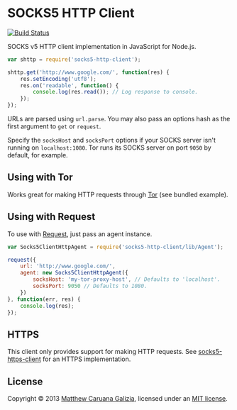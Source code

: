 # SOCKS5 HTTP Client #

[![Build Status](https://travis-ci.org/mattcg/socks5-http-client.png?branch=master)](https://travis-ci.org/mattcg/socks5-http-client)

SOCKS v5 HTTP client implementation in JavaScript for Node.js.

```js
var shttp = require('socks5-http-client');

shttp.get('http://www.google.com/', function(res) {
	res.setEncoding('utf8');
	res.on('readable', function() {
		console.log(res.read()); // Log response to console.
	});
});
```

URLs are parsed using `url.parse`. You may also pass an options hash as the first argument to `get` or `request`.

Specify the `socksHost` and `socksPort` options if your SOCKS server isn't running on `localhost:1080`. Tor runs its SOCKS server on port `9050` by default, for example.

## Using with Tor ##

Works great for making HTTP requests through [Tor](https://www.torproject.org/) (see bundled example).

## Using with Request ##

To use with [Request](https://github.com/mikeal/request), just pass an agent instance.

```js
var Socks5ClientHttpAgent = require('socks5-http-client/lib/Agent');

request({
	url: 'http://www.google.com/',
	agent: new Socks5ClientHttpAgent({
		socksHost: 'my-tor-proxy-host', // Defaults to 'localhost'.
		socksPort: 9050 // Defaults to 1080.
	})
}, function(err, res) {
	console.log(res);
});
```

## HTTPS ##

This client only provides support for making HTTP requests. See [socks5-https-client](https://github.com/mattcg/socks5-https-client) for an HTTPS implementation.

## License ##

Copyright © 2013 [Matthew Caruana Galizia](http://twitter.com/mcaruanagalizia), licensed under an [MIT license](http://mattcg.mit-license.org/).
